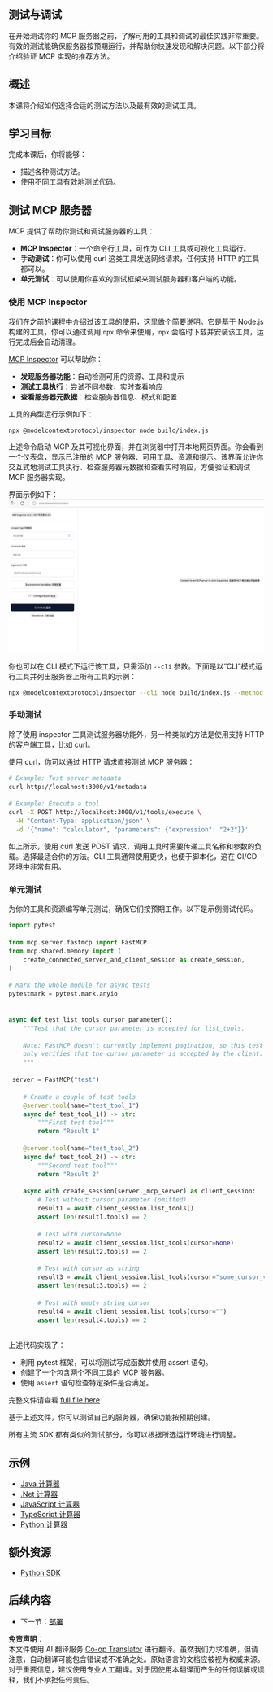 <!--
CO_OP_TRANSLATOR_METADATA:
{
  "original_hash": "4e34e34e84f013e73c7eaa6d09884756",
  "translation_date": "2025-07-13T21:57:32+00:00",
  "source_file": "03-GettingStarted/08-testing/README.md",
  "language_code": "zh"
}
-->
## 测试与调试

在开始测试你的 MCP 服务器之前，了解可用的工具和调试的最佳实践非常重要。有效的测试能确保服务器按预期运行，并帮助你快速发现和解决问题。以下部分将介绍验证 MCP 实现的推荐方法。

## 概述

本课将介绍如何选择合适的测试方法以及最有效的测试工具。

## 学习目标

完成本课后，你将能够：

- 描述各种测试方法。
- 使用不同工具有效地测试代码。

## 测试 MCP 服务器

MCP 提供了帮助你测试和调试服务器的工具：

- **MCP Inspector**：一个命令行工具，可作为 CLI 工具或可视化工具运行。
- **手动测试**：你可以使用 curl 这类工具发送网络请求，任何支持 HTTP 的工具都可以。
- **单元测试**：可以使用你喜欢的测试框架来测试服务器和客户端的功能。

### 使用 MCP Inspector

我们在之前的课程中介绍过该工具的使用，这里做个简要说明。它是基于 Node.js 构建的工具，你可以通过调用 `npx` 命令来使用，`npx` 会临时下载并安装该工具，运行完成后会自动清理。

[MCP Inspector](https://github.com/modelcontextprotocol/inspector) 可以帮助你：

- **发现服务器功能**：自动检测可用的资源、工具和提示
- **测试工具执行**：尝试不同参数，实时查看响应
- **查看服务器元数据**：检查服务器信息、模式和配置

工具的典型运行示例如下：

```bash
npx @modelcontextprotocol/inspector node build/index.js
```

上述命令启动 MCP 及其可视化界面，并在浏览器中打开本地网页界面。你会看到一个仪表盘，显示已注册的 MCP 服务器、可用工具、资源和提示。该界面允许你交互式地测试工具执行、检查服务器元数据和查看实时响应，方便验证和调试 MCP 服务器实现。

界面示例如下： ![Inspector](../../../../translated_images/connect.141db0b2bd05f096fb1dd91273771fd8b2469d6507656c3b0c9df4b3c5473929.zh.png)

你也可以在 CLI 模式下运行该工具，只需添加 `--cli` 参数。下面是以“CLI”模式运行工具并列出服务器上所有工具的示例：

```sh
npx @modelcontextprotocol/inspector --cli node build/index.js --method tools/list
```

### 手动测试

除了使用 inspector 工具测试服务器功能外，另一种类似的方法是使用支持 HTTP 的客户端工具，比如 curl。

使用 curl，你可以通过 HTTP 请求直接测试 MCP 服务器：

```bash
# Example: Test server metadata
curl http://localhost:3000/v1/metadata

# Example: Execute a tool
curl -X POST http://localhost:3000/v1/tools/execute \
  -H "Content-Type: application/json" \
  -d '{"name": "calculator", "parameters": {"expression": "2+2"}}'
```

如上所示，使用 curl 发送 POST 请求，调用工具时需要传递工具名称和参数的负载。选择最适合你的方法。CLI 工具通常使用更快，也便于脚本化，这在 CI/CD 环境中非常有用。

### 单元测试

为你的工具和资源编写单元测试，确保它们按预期工作。以下是示例测试代码。

```python
import pytest

from mcp.server.fastmcp import FastMCP
from mcp.shared.memory import (
    create_connected_server_and_client_session as create_session,
)

# Mark the whole module for async tests
pytestmark = pytest.mark.anyio


async def test_list_tools_cursor_parameter():
    """Test that the cursor parameter is accepted for list_tools.

    Note: FastMCP doesn't currently implement pagination, so this test
    only verifies that the cursor parameter is accepted by the client.
    """

 server = FastMCP("test")

    # Create a couple of test tools
    @server.tool(name="test_tool_1")
    async def test_tool_1() -> str:
        """First test tool"""
        return "Result 1"

    @server.tool(name="test_tool_2")
    async def test_tool_2() -> str:
        """Second test tool"""
        return "Result 2"

    async with create_session(server._mcp_server) as client_session:
        # Test without cursor parameter (omitted)
        result1 = await client_session.list_tools()
        assert len(result1.tools) == 2

        # Test with cursor=None
        result2 = await client_session.list_tools(cursor=None)
        assert len(result2.tools) == 2

        # Test with cursor as string
        result3 = await client_session.list_tools(cursor="some_cursor_value")
        assert len(result3.tools) == 2

        # Test with empty string cursor
        result4 = await client_session.list_tools(cursor="")
        assert len(result4.tools) == 2
    
```

上述代码实现了：

- 利用 pytest 框架，可以将测试写成函数并使用 assert 语句。
- 创建了一个包含两个不同工具的 MCP 服务器。
- 使用 `assert` 语句检查特定条件是否满足。

完整文件请查看 [full file here](https://github.com/modelcontextprotocol/python-sdk/blob/main/tests/client/test_list_methods_cursor.py)

基于上述文件，你可以测试自己的服务器，确保功能按预期创建。

所有主流 SDK 都有类似的测试部分，你可以根据所选运行环境进行调整。

## 示例

- [Java 计算器](../samples/java/calculator/README.md)
- [.Net 计算器](../../../../03-GettingStarted/samples/csharp)
- [JavaScript 计算器](../samples/javascript/README.md)
- [TypeScript 计算器](../samples/typescript/README.md)
- [Python 计算器](../../../../03-GettingStarted/samples/python)

## 额外资源

- [Python SDK](https://github.com/modelcontextprotocol/python-sdk)

## 后续内容

- 下一节：[部署](../09-deployment/README.md)

**免责声明**：  
本文件使用 AI 翻译服务 [Co-op Translator](https://github.com/Azure/co-op-translator) 进行翻译。虽然我们力求准确，但请注意，自动翻译可能包含错误或不准确之处。原始语言的文档应被视为权威来源。对于重要信息，建议使用专业人工翻译。对于因使用本翻译而产生的任何误解或误释，我们不承担任何责任。